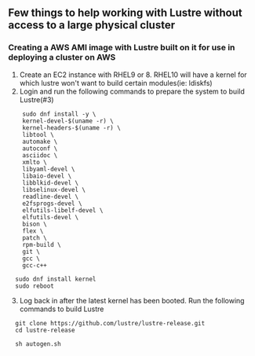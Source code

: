 ## Few things to help working with Lustre without access to a large physical cluster

### Creating a AWS AMI image with Lustre built on it for use in deploying a cluster on AWS

1. Create an EC2 instance with RHEL9 or 8. RHEL10 will have a kernel for which lustre won't want to build certain modules(ie: ldiskfs)
2. Login and run the following commands to prepare the system to build Lustre(#3)
```sudo dnf groupinstall "Development Tools" -y
    sudo dnf install -y \
    kernel-devel-$(uname -r) \
    kernel-headers-$(uname -r) \
    libtool \
    automake \
    autoconf \
    asciidoc \
    xmlto \
    libyaml-devel \
    libaio-devel \
    libblkid-devel \
    libselinux-devel \
    readline-devel \
    e2fsprogs-devel \
    elfutils-libelf-devel \
    elfutils-devel \
    bison \
    flex \
    patch \
    rpm-build \
    git \
    gcc \
    gcc-c++

  sudo dnf install kernel
  sudo reboot
```
3. Log back in after the latest kernel has been booted. Run the following commands to build Lustre
```
  git clone https://github.com/lustre/lustre-release.git
  cd lustre-release

  sh autogen.sh


